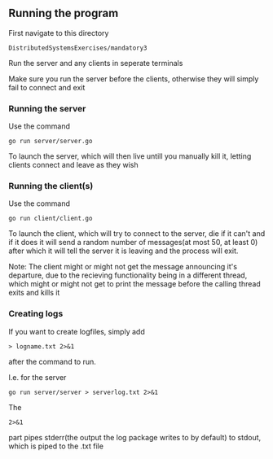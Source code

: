 ## Running the program 

First navigate to this directory 

    DistributedSystemsExercises/mandatory3

Run the server and any clients in seperate terminals

Make sure you run the server before the clients, otherwise they will simply fail to connect and exit 

### Running the server

Use the command  

    go run server/server.go

To launch the server, which will then live untill you manually kill it, letting clients connect and leave as they wish 

### Running the client(s)

Use the command 

    go run client/client.go

To launch the client, which will try to connect to the server, die if it can't and if it does it will send a random number of messages(at most 50, at least 0) after which it will tell the server it is leaving and the process will exit. 

Note: The client might or might not get the message announcing it's departure, due to the recieving functionality being in a different thread, which might or might not get to print the message before the calling thread exits and kills it 

### Creating logs

If you want to create logfiles, simply add 

    > logname.txt 2>&1 

after the command to run.

I.e. for the server 

    go run server/server > serverlog.txt 2>&1 

The 

    2>&1

part pipes stderr(the output the log package writes to by default) to stdout, which is piped to the .txt file 

